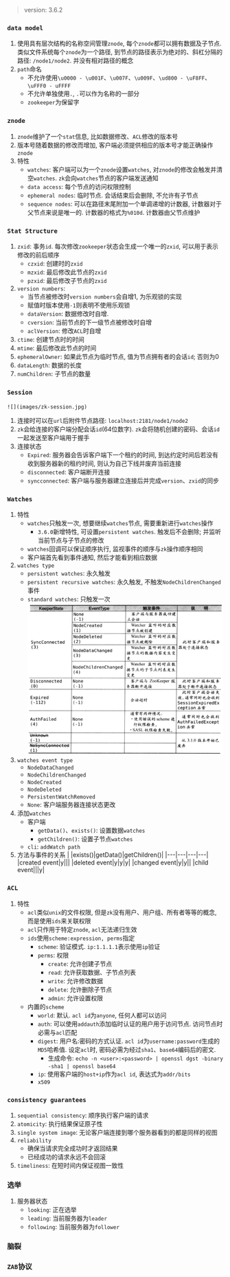 > version: 3.6.2

### `data model`
1. 使用具有层次结构的名称空间管理`znode`, 每个`znode`都可以拥有数据及子节点. 类似文件系统每个`znode`为一个路径, 到节点的路径表示为绝对的、斜杠分隔的路径: `/node1/node2`. 并没有相对路径的概念
2. `path`命名
   * 不允许使用`\u0000 - \u001F`、`\u007F`、`\u009F`、`\ud800 - \uF8FF`、`\uFFF0 - uFFFF`
   * 不允许单独使用`.`, `.`可以作为名称的一部分
   * `zookeeper`为保留字
### `znode`
1. `znode`维护了一个`stat`信息, 比如数据修改、`ACL`修改的版本号
2. 版本号随着数据的修改而增加, 客户端必须提供相应的版本号才能正确操作`znode`
3. 特性
   * `watches`: 客户端可以为一个`znode`设置`watches`, 对`znode`的修改会触发并清空`watches`. `zk`会向`watches`节点的客户端发送通知
   * `data access`: 每个节点的访问权限控制
   * `ephemeral nodes`: 临时节点. 会话结束后会删除, 不允许有子节点
   * `sequence nodes`: 可以在路径末尾附加一个单调递增的计数器, 计数器对于父节点来说是唯一的. 计数器的格式为`%010d`. 计数器由父节点维护
### `Stat Structure`
1. `zxid`: 事务`id`. 每次修改`zookeeper`状态会生成一个唯一的`zxid`, 可以用于表示修改的前后顺序
   * `czxid`: 创建时的`zxid`
   * `mzxid`: 最后修改此节点的`zxid`
   * `pzxid`: 最后修改子节点的`zxid`
2. `version numbers`: 
   * 当节点被修改时`version numbers`会自增1, 为乐观锁的实现
   * 赋值时版本使用`-1`则表明不使用乐观锁
   * `dataVersion`: 数据修改时自增.
   * `cversion`: 当前节点的下一级节点被修改时自增
   * `aclVersion`: 修改`ACL`时自增
3. `ctime`: 创建节点时的时间
4. `mtime`: 最后修改此节点的时间
5. `ephemeralOwner`: 如果此节点为临时节点, 值为节点拥有者的会话`id`; 否则为0
6. `dataLength`: 数据的长度
7. `numChildren`: 子节点的数量
### `Session`
    ![](images/zk-session.jpg)
1. 连接时可以在`url`后附件节点路径: `localhost:2181/node1/node2`
2. `zk`会给连接的客户端分配会话`id`(64位数字). `zk`会将随机创建的密码、会话`id`一起发送至客户端用于握手
3. 连接状态
   * `Expired`: 服务器会告诉客户端下一个租约的时间, 到达约定时间后若没有收到服务器新的租约时间, 则认为自己下线并废弃当前连接
   * `disconnected`: 客户端断开连接
   * `syncconnected`: 客户端与服务器建立连接后并完成`version`、`zxid`的同步
### `Watches`
1. 特性
   * `watches`只触发一次, 想要继续`watches`节点, 需要重新进行`watches`操作
     * `3.6.0`新增特性, 可设置`persistent watches`. 触发后不会删除; 并监听当前节点与子节点的修改
   * `watches`回调可以保证顺序执行, 监视事件的顺序与`zk`操作顺序相同
   * 客户端首先看到事件通知, 然后才能看到相应数据
2. `watches type`
   * `persistent watches`: 永久触发
   * `persistent recursive watches`: 永久触发, 不触发`NodeChildrenChanged`事件
   * `standard watches`: 只触发一次
   ![](images/watch-state-event.png)
3. `watches event type`
   * `NodeDataChanged`
   * `NodeChildrenChanged`
   * `NodeCreated`
   * `NodeDeleted`
   * `PersistentWatchRemoved`
   * `None`: 客户端服务器连接状态更改
4. 添加`watches`
   * 客户端 
     * `getData()`、`exists()`: 设置数据`watches`
     * `getChildren()`: 设置子节点`watches`
   * `cli`: `addWatch path`
5. 方法与事件的关系
    | |exists()|getData()|getChildren()|
    |---|---|---|---|
    |created event|y|||
    |deleted event|y|y|y|
    |changed event|y|y||
    |child event|||y|
### `ACL`
1. 特性
   * `acl`类似`unix`的文件权限, 但是`zk`没有用户、用户组、所有者等等的概念, 而是使用`ids`来关联权限
   * `acl`只作用于特定`znode`, `acl`无法递归生效
   * `ids`使用`scheme:expression, perms`指定
     * `scheme`: 验证模式. `ip:1.1.1.1`表示使用`ip`验证
     * `perms`: 权限
       * `create`: 允许创建子节点
       * `read`: 允许获取数据、子节点列表
       * `write`: 允许修改数据
       * `delete`: 允许删除子节点
       * `admin`: 允许设置权限
   * 内置的`scheme`
     * `world`: 默认. `acl id`为`anyone`, 任何人都可以访问
     * `auth`: 可以使用`addauth`添加临时认证的用户用于访问节点. 访问节点时必需与`acl`匹配
     * `digest`: 用户名:密码的方式认证. `acl id`为`username:password`生成的`MD5`哈希值. 设定`acl`时, 密码必需为经过`sha1`、`base64`编码后的密文. 
       * 生成命令: `echo -n <user>:<password> | openssl dgst -binary -sha1 | openssl base64`
     * `ip`: 使用客户端的`host+ip`作为`acl id`, 表达式为`addr/bits`
     * `x509`
### `consistency guarantees`
1. `sequential consistency`: 顺序执行客户端的请求
2. `atomicity`: 执行结果保证原子性
3. `single system image`: 无论客户端连接到哪个服务器看到的都是同样的视图
4. `reliability`
   * 确保当请求完全成功时才返回结果
   * 已经成功的请求永远不会回滚
5. `timeliness`: 在短时间内保证视图一致性
### 选举
1. 服务器状态
   * `looking`: 正在选举
   * `leading`: 当前服务器为`leader`
   * `following`: 当前服务器为`follower`
### 脑裂
### `ZAB`协议